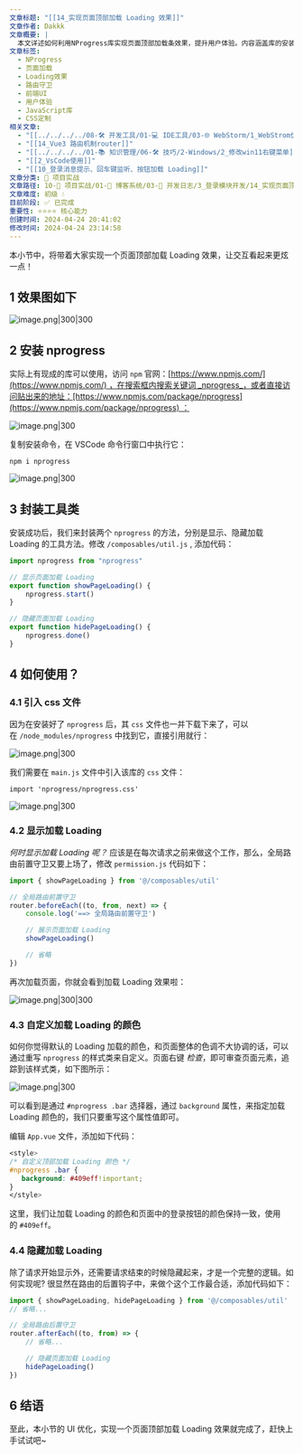 ```yaml
---
文章标题: "[[14_实现页面顶部加载 Loading 效果]]"
文章作者: Dakkk
文章概要: |
  本文详述如何利用NProgress库实现页面顶部加载条效果，提升用户体验。内容涵盖库的安装、工具方法封装、CSS引入、以及通过路由守卫在页面切换时显示和隐藏加载条，并指导如何自定义加载条颜色。
文章标签:
  - NProgress
  - 页面加载
  - Loading效果
  - 路由守卫
  - 前端UI
  - 用户体验
  - JavaScript库
  - CSS定制
相关文章:
  - "[[../../../../08-🛠️ 开发工具/01-💻 IDE工具/03-🌐 WebStorm/1_WebStrom优化]]"
  - "[[14_Vue3 路由机制router]]"
  - "[[../../../../01-📚 知识管理/06-🛠️ 技巧/2-Windows/2_修改win11右键菜单]]"
  - "[[2_VsCode使用]]"
  - "[[10_登录消息提示、回车键监听、按钮加载 Loading]]"
文章分类: 🚀 项目实战
文章路径: 10-🚀 项目实战/01-📝 博客系统/03-📝 开发日志/3_登录模块开发/14_实现页面顶部加载 Loading 效果.md
文章难度: 初级 💧
目前阶段: ✅ 已完成
重要性: ⭐⭐⭐⭐ 核心能力
创建时间: 2024-04-24 20:41:02
修改时间: 2024-04-24 23:14:58
---
```


本小节中，将带着大家实现一个页面顶部加载 Loading 效果，让交互看起来更炫一点！

## 1 效果图如下

![image.png|300|300](https://my-obsidian-image.oss-cn-guangzhou.aliyuncs.com/2024/04/71c94c8bfba4a7435cf9ff29d8b31465.png)
## 2 安装 nprogress

实际上有现成的库可以使用，访问 `npm` 官网：[https://www.npmjs.com/](https://www.npmjs.com/) ，在搜索框内搜索关键词 _nprogress_，或者直接访问贴出来的地址：[https://www.npmjs.com/package/nprogress](https://www.npmjs.com/package/nprogress) ：

![image.png|300](https://my-obsidian-image.oss-cn-guangzhou.aliyuncs.com/2024/04/3856965a5229ec6759f4551e03665663.png)


复制安装命令，在 VSCode 命令行窗口中执行它：

```shell
npm i nprogress
```

![image.png|300](https://my-obsidian-image.oss-cn-guangzhou.aliyuncs.com/2024/04/2ccd122c092794d3e3c2dcea2d973c43.png)


## 3 封装工具类

安装成功后，我们来封装两个 `nprogress` 的方法，分别是显示、隐藏加载 Loading 的工具方法。修改 `/composables/util.js` , 添加代码：

```js
import nprogress from "nprogress"

// 显示页面加载 Loading
export function showPageLoading() {
    nprogress.start()
}

// 隐藏页面加载 Loading
export function hidePageLoading() {
    nprogress.done()
}
```

## 4 如何使用？

### 4.1 引入 css 文件

因为在安装好了 `nprogress` 后，其 `css` 文件也一并下载下来了，可以在 `/node_modules/nprogress` 中找到它，直接引用就行：

![image.png|300](https://my-obsidian-image.oss-cn-guangzhou.aliyuncs.com/2024/04/d586473a563a3dd93862e54833360f7f.png)


我们需要在 `main.js` 文件中引入该库的 `css` 文件：

```
import 'nprogress/nprogress.css'
```

![image.png|300](https://my-obsidian-image.oss-cn-guangzhou.aliyuncs.com/2024/04/80534a2017b55f278637e677bfa87f32.png)


### 4.2 显示加载 Loading

_何时显示加载 Loading 呢？_ 应该是在每次请求之前来做这个工作，那么，全局路由前置守卫又要上场了，修改 `permission.js` 代码如下：

```js
import { showPageLoading } from '@/composables/util'

// 全局路由前置守卫
router.beforeEach((to, from, next) => {
    console.log('==> 全局路由前置守卫')

    // 展示页面加载 Loading
    showPageLoading()

    // 省略
})
```

再次加载页面，你就会看到加载 Loading 效果啦：

![image.png|300|300](https://my-obsidian-image.oss-cn-guangzhou.aliyuncs.com/2024/04/71c94c8bfba4a7435cf9ff29d8b31465.png)


### 4.3 自定义加载 Loading 的颜色

如何你觉得默认的 Loading 加载的颜色，和页面整体的色调不大协调的话，可以通过重写 `nprogress` 的样式类来自定义。页面右键 _检查_，即可审查页面元素，追踪到该样式类，如下图所示：

![image.png|300](https://my-obsidian-image.oss-cn-guangzhou.aliyuncs.com/2024/04/481d856a975ea0dc04a3ab81aca4851d.png)


可以看到是通过 `#nprogress .bar` 选择器，通过 `background` 属性，来指定加载 Loading 颜色的，我们只要重写这个属性值即可。

编辑 `App.vue` 文件，添加如下代码：

```css
<style>
/* 自定义顶部加载 Loading 颜色 */
#nprogress .bar {
   background: #409eff!important;
}
</style>
```

这里，我们让加载 Loading 的颜色和页面中的登录按钮的颜色保持一致，使用的 `#409eff`。

### 4.4 隐藏加载 Loading

除了请求开始显示外，还需要请求结束的时候隐藏起来，才是一个完整的逻辑。如何实现呢? 很显然在路由的后置钩子中，来做个这个工作最合适，添加代码如下：

```js
import { showPageLoading, hidePageLoading } from '@/composables/util'
// 省略...

// 全局路由后置守卫
router.afterEach((to, from) => {
    // 省略...

    // 隐藏页面加载 Loading
    hidePageLoading()
})
```


## 6 结语

至此，本小节的 UI 优化，实现一个页面顶部加载 Loading 效果就完成了，赶快上手试试吧~